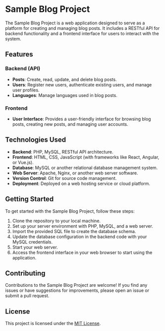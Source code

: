 # Sample Blog Project

The Sample Blog Project is a web application designed to serve as a platform for creating and managing blog posts. It includes a RESTful API for backend functionality and a frontend interface for users to interact with the system.

## Features

### Backend (API)

- **Posts**: Create, read, update, and delete blog posts.
- **Users**: Register new users, authenticate existing users, and manage user profiles.
- **Languages**: Manage languages used in blog posts.

### Frontend

- **User Interface**: Provides a user-friendly interface for browsing blog posts, creating new posts, and managing user accounts.

## Technologies Used

- **Backend**: PHP, MySQL, RESTful API architecture.
- **Frontend**: HTML, CSS, JavaScript (with frameworks like React, Angular, or Vue.js).
- **Database**: MySQL or another relational database management system.
- **Web Server**: Apache, Nginx, or another web server software.
- **Version Control**: Git for source code management.
- **Deployment**: Deployed on a web hosting service or cloud platform.

## Getting Started

To get started with the Sample Blog Project, follow these steps:

1. Clone the repository to your local machine.
2. Set up your server environment with PHP, MySQL, and a web server.
3. Import the provided SQL file to create the database schema.
4. Update the database configuration in the backend code with your MySQL credentials.
5. Start your web server.
6. Access the frontend interface in your web browser to start using the application.

## Contributing

Contributions to the Sample Blog Project are welcome! If you find any issues or have suggestions for improvements, please open an issue or submit a pull request.

## License

This project is licensed under the [MIT License](LICENSE).
